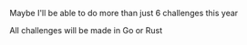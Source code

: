 Maybe I'll be able to do more than just 6 challenges this year  
  
All challenges will be made in Go or Rust
